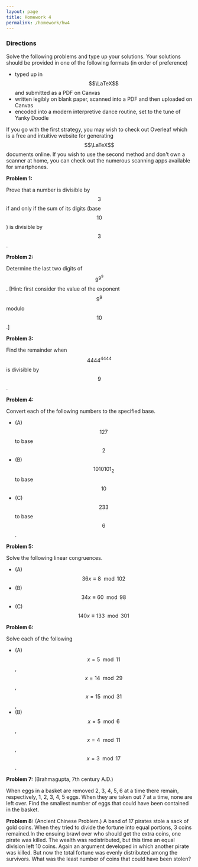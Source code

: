```yaml
---
layout: page
title: Homework 4
permalink: /homework/hw4
---
```


### Directions
Solve the following problems and type up your solutions.  Your solutions should be provided in one of the following formats (in order of preference)
* typed up in $$\LaTeX$$ and submitted as a PDF on Canvas
* written legibly on blank paper, scanned into a PDF and then uploaded on Canvas
* encoded into a modern interpretive dance routine, set to the tune of Yanky Doodle

If you go with the first strategy, you may wish to check out Overleaf which is a free and intuitive website for generating $$\LaTeX$$ documents online.
If you wish to use the second method and don't own a scanner at home, you can check out the numerous scanning apps available for smartphones.

**Problem 1:**

Prove that a number is divisible by $$3$$ if and only if the sum of its digits (base $$10$$) is divisible by $$3$$.

**Problem 2:**

Determine the last two digits of $$9^{9^9}$$.  [Hint: first consider the value of the exponent $$9^9$$ modulo $$10$$.]

**Problem 3:**

Find the remainder when $$4444^{4444}$$ is divisible by $$9$$.

**Problem 4:** 

Convert each of the following numbers to the specified base.

* (A) $$127$$ to base $$2$$
* (B) $$1010101_2$$ to base $$10$$
* (C) $$233$$ to base $$6$$.

**Problem 5:** 

Solve the following linear congruences.

* (A) $$36x\equiv 8\mod 102$$
* (B) $$34x\equiv 60\mod 98$$
* (C) $$140x\equiv 133\mod 301$$

**Problem 6:**

Solve each of the following 
* (A) $$x = 5 \mod 11$$, $$x = 14 \mod 29$$, $$x = 15 \mod 31$$,
* (B) $$x = 5 \mod 6$$, $$x =4 \mod 11$$, $$x = 3 \mod 17$$.

**Problem 7:** (Brahmagupta, 7th century A.D.)

When eggs in a basket are removed 2,
 3, 4, 5, 6 at a
time there remain, respectively, 1, 2, 3, 4, 5 eggs. When they are taken out 7 at a time,
none are left over. Find the smallest number of eggs that could have been contained in
the basket.

**Problem 8:** (Ancient Chinese Problem.) A band of
 17 pirates stole a sack of gold coins. When they
tried to divide the fortune into equal portions, 3 coins remained.In the ensuing brawl over
who should get the extra coins, one pirate was killed. The wealth was redistributed, but
this time an equal division left 10 coins. Again an argument developed in which another
pirate was killed. But now the total fortune was evenly distributed among the survivors.
What was the least number of coins that could have been stolen?



